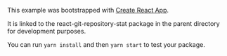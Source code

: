 This example was bootstrapped with [Create React App](https://github.com/facebook/create-react-app).

It is linked to the react-git-repository-stat package in the parent directory for development purposes.

You can run `yarn install` and then `yarn start` to test your package.
